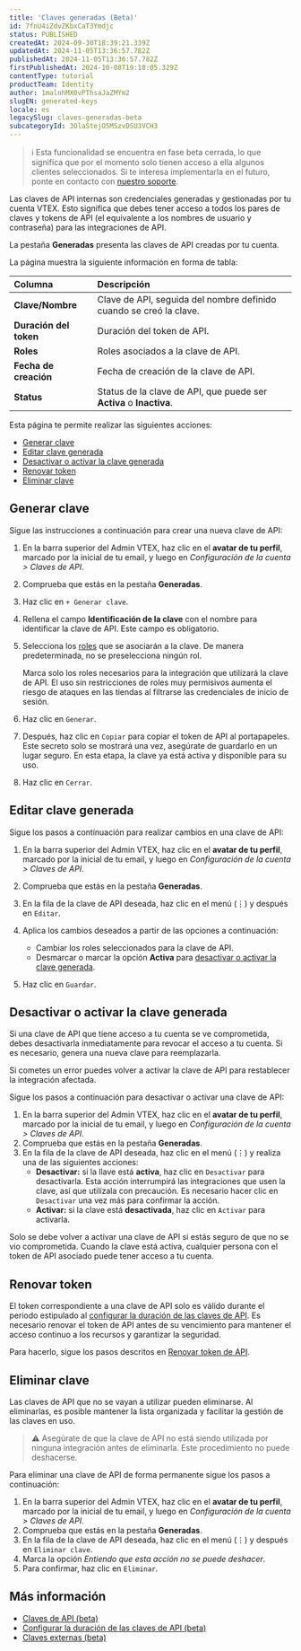 ```yaml
---
title: 'Claves generadas (Beta)'
id: 7fnU4iZdvZKbxCaT3Ymdjc
status: PUBLISHED
createdAt: 2024-09-30T18:39:21.339Z
updatedAt: 2024-11-05T13:36:57.782Z
publishedAt: 2024-11-05T13:36:57.782Z
firstPublishedAt: 2024-10-08T19:18:05.329Z
contentType: tutorial
productTeam: Identity
author: 1malnhMX0vPThsaJaZMYm2
slugEN: generated-keys
locale: es
legacySlug: claves-generadas-beta
subcategoryId: 3OlaStejO5MSzvDSU3VCH3
---
```


>ℹ️ Esta funcionalidad se encuentra en fase beta cerrada, lo que significa que por el momento solo tienen acceso a ella algunos clientes seleccionados. Si te interesa implementarla en el futuro, ponte en contacto con [nuestro soporte](https://support.vtex.com/hc/es-419).

Las claves de API internas son credenciales generadas y gestionadas por tu cuenta VTEX. Esto significa que debes tener acceso a todos los pares de claves y tokens de API (el equivalente a los nombres de usuario y contraseña) para las integraciones de API.

La pestaña **Generadas** presenta las claves de API creadas por tu cuenta.

<!---- IMAGEM ---->

La página muestra la siguiente información en forma de tabla: 

| Columna | Descripción |
| :---- | :---- |
| **Clave/Nombre** | Clave de API, seguida del nombre definido cuando se creó la clave. |
| **Duración del token** | Duración del token de API. |
| **Roles** | Roles asociados a la clave de API. |
| **Fecha de creación** | Fecha de creación de la clave de API. |
| **Status** | Status de la clave de API, que puede ser **Activa** o **Inactiva**. |

Esta página te permite realizar las siguientes acciones:

* [Generar clave](#generar-clave)  
* [Editar clave generada](#editar-clave-generada)
* [Desactivar o activar la clave generada](#desactivar-o-activar-la-clave-generada)
* [Renovar token](#renovar-token)
* [Eliminar clave](#eliminar-clave)

## Generar clave

Sigue las instrucciones a continuación para crear una nueva clave de API:

1. En la barra superior del Admin VTEX, haz clic en el **avatar de tu perfil**, marcado por la inicial de tu email, y luego en *Configuración de la cuenta > Claves de API*.  
2. Comprueba que estás en la pestaña **Generadas**.  
3. Haz clic en `+ Generar clave`.  
4. Rellena el campo **Identificación de la clave** con el nombre para identificar la clave de API. Este campo es obligatorio.  
5. Selecciona los [roles](https://help.vtex.com/es/tutorial/roles--7HKK5Uau2H6wxE1rH5oRbc) que se asociarán a la clave. De manera predeterminada, no se preselecciona ningún rol.

   <div class="alert alert-error">
     <p>Marca solo los roles necesarios para la integración que utilizará la clave de API. El uso sin restricciones de roles muy permisivos aumenta el riesgo de ataques en las tiendas al filtrarse las credenciales de inicio de sesión.</p>
   </div>

6. Haz clic en `Generar`.  
7. Después, haz clic en <i class="far fa-clone"></i> `Copiar` para copiar el token de API al portapapeles. Este secreto solo se mostrará una vez, asegúrate de guardarlo en un lugar seguro. En esta etapa, la clave ya está activa y disponible para su uso.
8. Haz clic en <i class="fas fa-times"></i>`Cerrar`.

## Editar clave generada

Sigue los pasos a continuación para realizar cambios en una clave de API:

1. En la barra superior del Admin VTEX, haz clic en el **avatar de tu perfil**, marcado por la inicial de tu email, y luego en *Configuración de la cuenta > Claves de API*.  
2. Comprueba que estás en la pestaña **Generadas**.  
3. En la fila de la clave de API deseada, haz clic en el menú (⋮) y después en <i class="fas fa-pencil-alt"></i> `Editar`.  
4. Aplica los cambios deseados a partir de las opciones a continuación:

   * Cambiar los roles seleccionados para la clave de API.  
   * Desmarcar o marcar la opción **Activa** para [desactivar o activar la clave generada](#desactivar-o-activar-la-clave-generada).  
5. Haz clic en `Guardar`.

## Desactivar o activar la clave generada

Si una clave de API que tiene acceso a tu cuenta se ve comprometida, debes desactivarla inmediatamente para revocar el acceso a tu cuenta. Si es necesario, genera una nueva clave para reemplazarla.

Si cometes un error puedes volver a activar la clave de API para restablecer la integración afectada.

Sigue los pasos a continuación para desactivar o activar una clave de API:

1. En la barra superior del Admin VTEX, haz clic en el **avatar de tu perfil**, marcado por la inicial de tu email, y luego en *Configuración de la cuenta > Claves de API*.  
2. Comprueba que estás en la pestaña **Generadas**.  
3. En la fila de la clave de API deseada, haz clic en el menú (⋮) y realiza una de las siguientes acciones:  
   * **Desactivar:** si la llave está **activa**, haz clic en <i class="far fa-pause-circle"></i> `Desactivar` para desactivarla. Esta acción interrumpirá las integraciones que usen la clave, así que utilízala con precaución. Es necesario hacer clic en `Desactivar` una vez más para confirmar la acción.  
   * **Activar:** si la clave está **desactivada**, haz clic en <i class="far fa-play-circle"></i> `Activar` para activarla.

<div class="alert alert-error">
  <p>Solo se debe volver a activar una clave de API si estás seguro de que no se vio comprometida. Cuando la clave está activa, cualquier persona con el token de API asociado puede tener acceso a tu cuenta.</p>
</div>

## Renovar token

El token correspondiente a una clave de API solo es válido durante el periodo estipulado al [configurar la duración de las claves de API](https://help.vtex.com/es/tutorial/configurar-la-duracion-de-las-claves-de-api--kcGIFysFt02FDuhsfjQwZ). Es necesario renovar el token de API antes de su vencimiento para mantener el acceso continuo a los recursos y garantizar la seguridad.

Para hacerlo, sigue los pasos descritos en [Renovar token de API](https://help.vtex.com/es/tutorial/renovar-token-de-api--7r4AzptYjXErGHadg9LnJ3).

## Eliminar clave

Las claves de API que no se vayan a utilizar pueden eliminarse. Al eliminarlas, es posible mantener la lista organizada y facilitar la gestión de las claves en uso.  

>⚠️ Asegúrate de que la clave de API no está siendo utilizada por ninguna integración antes de eliminarla. Este procedimiento no puede deshacerse.

Para eliminar una clave de API de forma permanente sigue los pasos a continuación:

1. En la barra superior del Admin VTEX, haz clic en el **avatar de tu perfil**, marcado por la inicial de tu email, y luego en *Configuración de la cuenta > Claves de API*.  
2. Comprueba que estás en la pestaña **Generadas**.  
3. En la fila de la clave de API deseada, haz clic en el menú (⋮) y después en <i class="far fa-trash-alt"></i> `Eliminar clave`.
4. Marca la opción *Entiendo que esta acción no se puede deshacer*.  
5. Para confirmar, haz clic en `Eliminar`.

## Más información

* [Claves de API (beta)](https://help.vtex.com/es/tutorial/claves-de-api--4bFEmcHXgpNksoePchZyy6)  
* [Configurar la duración de las claves de API (beta)](https://help.vtex.com/es/tutorial/configurar-la-duracion-de-las-claves-de-api--kcGIFysFt02FDuhsfjQwZ)  
* [Claves externas (beta)](https://help.vtex.com/es/tutorial/claves-externas--1isU0HfKkeg0atlxRha14Q)
